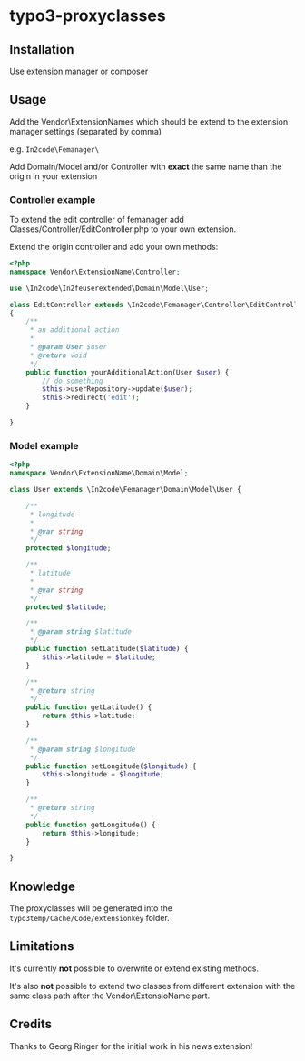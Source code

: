 # typo3-proxyclasses

## Installation

Use extension manager or composer

## Usage

Add the Vendor\ExtensionNames which should be extend to the extension manager settings (separated by comma)

e.g. `In2code\Femanager\`

Add Domain/Model and/or Controller with **exact** the same name than the origin in your extension

### Controller example

To extend the edit controller of femanager add Classes/Controller/EditController.php to your own extension.

Extend the origin controller and add your own methods:
```php
<?php
namespace Vendor\ExtensionName\Controller;

use \In2code\In2feuserextended\Domain\Model\User;

class EditController extends \In2code\Femanager\Controller\EditController
{
	/**
	 * an additional action
	 *
	 * @param User $user
	 * @return void
	 */
	public function yourAdditionalAction(User $user) {
		// do something
		$this->userRepository->update($user);
		$this->redirect('edit');
	}

}
```

### Model example

```php
<?php
namespace Vendor\ExtensionName\Domain\Model;

class User extends \In2code\Femanager\Domain\Model\User {

	/**
	 * longitude
	 *
	 * @var string
	 */
	protected $longitude;

	/**
	 * latitude
	 *
	 * @var string
	 */
	protected $latitude;

	/**
	 * @param string $latitude
	 */
	public function setLatitude($latitude) {
		$this->latitude = $latitude;
	}

	/**
	 * @return string
	 */
	public function getLatitude() {
		return $this->latitude;
	}

	/**
	 * @param string $longitude
	 */
	public function setLongitude($longitude) {
		$this->longitude = $longitude;
	}

	/**
	 * @return string
	 */
	public function getLongitude() {
		return $this->longitude;
	}

}
```
## Knowledge

The proxyclasses will be generated into the `typo3temp/Cache/Code/extensionkey` folder.

## Limitations

It's currently **not** possible to overwrite or extend existing methods.

It's also **not** possible to extend two classes from different extension with the same class path after the Vendor\ExtensioName part.

## Credits

Thanks to Georg Ringer for the initial work in his news extension!

